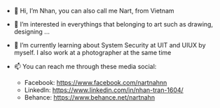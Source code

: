 - 👋 Hi, I’m Nhan, you can also call me Nart, from Vietnam

- 👀 I’m interested in everythings that belonging to art such as drawing, designing ...

- 🌱 I’m currently learning about System Security at UIT and UIUX by myself. I also work at a photographer at the same time

- 📫 You can reach me through these media social:
  + Facebook: https://www.facebook.com/nartnahnn
  + Linkedln: https://www.linkedin.com/in/nhan-tran-1604/
  + Behance: https://www.behance.net/nartnahn
